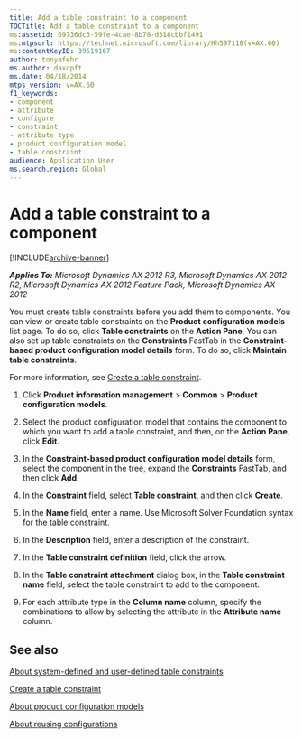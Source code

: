 ```yaml
---
title: Add a table constraint to a component
TOCTitle: Add a table constraint to a component
ms:assetid: 69736dc3-59fe-4cae-8b78-d318cbbf1491
ms:mtpsurl: https://technet.microsoft.com/library/Hh597118(v=AX.60)
ms:contentKeyID: 39519167
author: tonyafehr
ms.author: daxcpft
ms.date: 04/18/2014
mtps_version: v=AX.60
f1_keywords:
- component
- attribute
- configure
- constraint
- attribute type
- product configuration model
- table constraint
audience: Application User
ms.search.region: Global
---
```


# Add a table constraint to a component 


[!INCLUDE[archive-banner](includes/archive-banner.md)]


_**Applies To:** Microsoft Dynamics AX 2012 R3, Microsoft Dynamics AX 2012 R2, Microsoft Dynamics AX 2012 Feature Pack, Microsoft Dynamics AX 2012_

You must create table constraints before you add them to components. You can view or create table constraints on the **Product configuration models** list page. To do so, click **Table constraints** on the **Action Pane**. You can also set up table constraints on the **Constraints** FastTab in the **Constraint-based product configuration model details** form. To do so, click **Maintain table constraints**.

For more information, see [Create a table constraint](create-a-table-constraint.md).

1.  Click **Product information management** \> **Common** \> **Product configuration models**.

2.  Select the product configuration model that contains the component to which you want to add a table constraint, and then, on the **Action Pane**, click **Edit**.

3.  In the **Constraint-based product configuration model details** form, select the component in the tree, expand the **Constraints** FastTab, and then click **Add**.

4.  In the **Constraint** field, select **Table constraint**, and then click **Create**.

5.  In the **Name** field, enter a name. Use Microsoft Solver Foundation syntax for the table constraint.

6.  In the **Description** field, enter a description of the constraint.

7.  In the **Table constraint definition** field, click the arrow.

8.  In the **Table constraint attachment** dialog box, in the **Table constraint name** field, select the table constraint to add to the component.

9.  For each attribute type in the **Column name** column, specify the combinations to allow by selecting the attribute in the **Attribute name** column.

## See also

[About system-defined and user-defined table constraints](about-system-defined-and-user-defined-table-constraints.md)

[Create a table constraint](create-a-table-constraint.md)

[About product configuration models](about-product-configuration-models.md)

[About reusing configurations](about-reusing-configurations.md)

  


